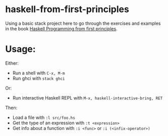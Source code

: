# haskell-from-first-principles

Using a basic stack project here to go through the exercises and examples in the book [Haskell Programming from first principles](https://haskellbook.com/).

# Usage:

Either:
- Run a shell with `C-x, M-m`
- Run ghci with `stack ghci`

Or:
- Run interactive Haskell REPL with `M-x, haskell-interactive-bring, RET`

Then:
- Load a file with `:l src/foo.hs`
- Get the type of an expression with `:t <expression>`
- Get info about a function with `:i <func>` or `:i (<infix-operator>)`
